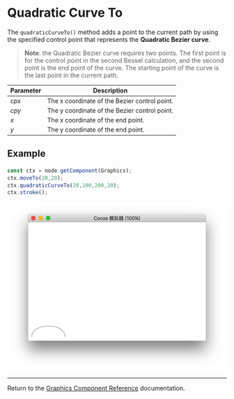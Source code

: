 # Quadratic Curve To

The `quadraticCurveTo()` method adds a point to the current path by using the specified control point that represents the __Quadratic Bezier curve__.

> __Note__: the Quadratic Bezier curve requires two points. The first point is for the control point in the second Bessel calculation, and the second point is the end point of the curve. The starting point of the curve is the last point in the current path.

| Parameter | Description |
| -------------- | ----------- |
| *cpx* | The x coordinate of the Bezier control point. |
| *cpy* | The y coordinate of the Bezier control point. |
| *x* | The x coordinate of the end point. |
| *y* | The y coordinate of the end point. |

## Example

```ts
const ctx = node.getComponent(Graphics);
ctx.moveTo(20,20);
ctx.quadraticCurveTo(20,100,200,20);
ctx.stroke();
```

<a href="quadraticCurveTo.png"><img src="quadraticCurveTo.png"></a>

<hr>

Return to the [Graphics Component Reference](../graphics.md) documentation.
